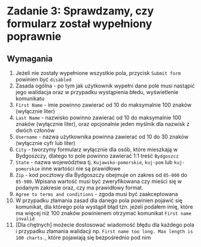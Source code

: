 # Zadanie 3: Sprawdzamy, czy formularz został wypełniony poprawnie

## Wymagania

1. Jeżeli nie zostały wypełnione wszystkie pola, przycisk `Submit form` powinien być `disabled`
2. Zasada ogólna - po tym jak użytkownik wypełni dane pole musi nastąpić jego walidacja oraz w przypadku wystąpienia błedu, wyświetlenie komunikatu  
3. `First Name` - imie powinno zawierać od 10 do maksymalnie 100 znaków (wyłącznie liter)
4. `Last Name` - nazwisko powinno zawierać od 10 do maksymalnie 100 znaków (wyłącznie liter), oraz opcjonalnie jeden
   myślnik dla nazwisk z dwóch członów
5. `Username` - nazwa użytkownika powinna zawierać od 10 do 30 znaków (wyłącznie cyfr lub liter)
6. `City` - tworzymy formularz wyłącznie dla osób, które mieszkają w Bydgoszczy, dlatego to pole powinno zawierać 1:1
   treść `Bydgoszcz`
7. `State` - nazwa województwa tj. `Kujawsko-pomorskie`, `kuj-pom` lub `kuj-pomorskie` inne wartości nie są prawidłowe
8. `Zip` - kod pocztowy dla Bydgoszczy obejmuje on zakres od `85-000` do `85-980`. Wpisana wartość musi być
   zweryfikowana czy mieści się w podanym zakresie oraz, czy ma prawidłowy format.
9. `Agree to terms and conditions` - zgoda musi być zaakceptowana
10. W przypadku złamania zasad dla danego pola powinien pojawić się komunikat, dla którego pola wystąpił błąd tzn. jeżeli podałem imię, które ma więcej niż 100 znaków powinienem otrzymać komunikat `First name invalid`
11. [Dla chętnych] możecie dostosować wiadomość błędu dla każdego pola i przypadku złamania walidacji np. `First name too long. Max length is 100 charts.`, które pojawiają się bezpośrednio pod nim 
